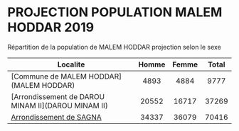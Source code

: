# PROJECTION POPULATION MALEM HODDAR 2019
	
Répartition de la population de MALEM HODDAR projection selon le sexe
	
| Localite  | Homme | Femme | Total |
| --------- |:-----:|:-----:|:-----:|
| [Commune de MALEM HODDAR](MALEM HODDAR) | 4893 | 4884 | 9777 |
| [Arrondissement de DAROU MINAM II](DAROU MINAM II) | 20552 | 16717 | 37269 |
| [Arrondissement de SAGNA](SAGNA) | 34337 | 36079 | 70416 |
